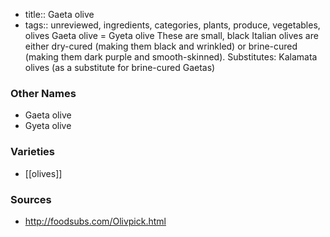 - title:: Gaeta olive
- tags:: unreviewed, ingredients, categories, plants, produce, vegetables, olives
Gaeta olive = Gyeta olive These are small, black Italian olives are either dry-cured (making them black and wrinkled) or brine-cured (making them dark purple and smooth-skinned). Substitutes: Kalamata olives (as a substitute for brine-cured Gaetas)

### Other Names

* Gaeta olive
* Gyeta olive

### Varieties

* [[olives]]

### Sources
* http://foodsubs.com/Olivpick.html
